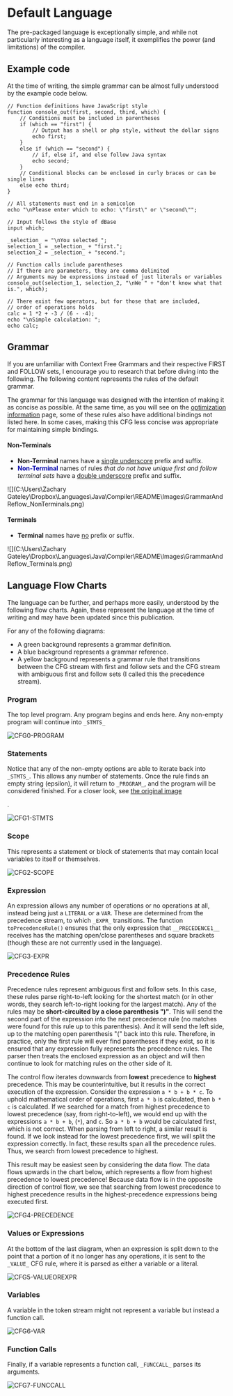# Default Language

The pre-packaged language is exceptionally simple, and while not particularly interesting as a language itself, it exemplifies the power (and limitations) of the compiler. 



## Example code

At the time of writing, the simple grammar can be almost fully understood by the example code below.

```
// Function definitions have JavaScript style
function console_out(first, second, third, which) {
	// Conditions must be included in parentheses
	if (which == "first") {
		// Output has a shell or php style, without the dollar signs
		echo first;
	}
	else if (which == "second") {
		// if, else if, and else follow Java syntax
		echo second;
	}
	// Conditional blocks can be enclosed in curly braces or can be single lines
	else echo third;
}

// All statements must end in a semicolon
echo "\nPlease enter which to echo: \"first\" or \"second\"";

// Input follows the style of dBase
input which;

_selection_ = "\nYou selected ";
selection_1 = _selection_ + "first.";
selection_2 = _selection_ + "second.";

// Function calls include parentheses
// If there are parameters, they are comma delimited
// Arguments may be expressions instead of just literals or variables
console_out(selection_1, selection_2, "\nWe " + "don't know what that is.", which);

// There exist few operators, but for those that are included,
// order of operations holds
calc = 1 *2 + -3 / (6 - -4);
echo "\nSimple calculation: ";
echo calc;
```



## Grammar

If you are unfamiliar with Context Free Grammars and their respective FIRST and FOLLOW sets, I encourage you to research that before diving into the following. The following content represents the rules of the default grammar. 

The grammar for this language was designed with the intention of making it as concise as possible. At the same time, as you will see on the [optimization information](OPTIMIZATION.md "Optimization Information Page") page, some of these rules also have additional bindings not listed here. In some cases, making this CFG less concise was appropriate for maintaining simple bindings.



#### Non-Terminals

* **Non-Terminal** names have a <u>single underscore</u> prefix and suffix.
* <span style="color:#0000aa">**Non-Terminal**</span> names of rules *that do not have unique first and follow terminal sets* have a <u>double underscore</u> prefix and suffix.

![](C:\Users\Zachary Gateley\Dropbox\Languages\Java\Compiler\README\Images\GrammarAndReflow_NonTerminals.png)



#### Terminals

* **Terminal** names have <u>no</u> prefix or suffix.

![](C:\Users\Zachary Gateley\Dropbox\Languages\Java\Compiler\README\Images\GrammarAndReflow_Terminals.png)



## Language Flow Charts

The language can be further, and perhaps more easily, understood by the following flow charts. Again, these represent the language at the time of writing and may have been updated since this publication.



For any of the following diagrams:

* A green background represents a grammar definition.
* A blue background represents a grammar reference.
* A yellow background represents a grammar rule that transitions between the CFG stream with first and follow sets and the CFG stream with ambiguous first and follow sets (I called this the precedence stream).



### Program

The top level program. Any program begins and ends here. Any non-empty program will continue into `_STMTS_`

![CFG0-_PROGRAM_](Images/CFG0-_PROGRAM_.png)



### Statements

Notice that any of the non-empty options are able to iterate back into `_STMTS_`. This allows any number of statements. Once the rule finds an empty string (epsilon), it will return to `_PROGRAM_`, and the program will be considered finished. For a closer look, see [the original image](Images/CFG1-_STMTS_.png "Statements flow chart")

.

![CFG1-_STMTS_](Images/CFG1-_STMTS_.png)



###  Scope

This represents a statement or block of statements that may contain local variables to itself or themselves.

![CFG2-_SCOPE_](Images/CFG2-_SCOPE_.png)

### Expression

An expression allows any number of operations or no operations at all, instead being just a `LITERAL` or a `VAR`. These are determined from the precedence stream, to which `_EXPR_` transitions. The function `toPrecedenceRule()` ensures that the only expression that `__PRECEDENCE1__` receives has the matching open/close parentheses and square brackets (though these are not currently used in the language). 

![CFG3-_EXPR_](Images/CFG3-_EXPR_.png)



### Precedence Rules

Precedence rules represent ambiguous first and follow sets. In this case, these rules parse right-to-left looking for the shortest match (or in other words, they search left-to-right looking for the largest match). Any of the rules may be **short-circuited by a close parenthesis ")"**. This will send the second part of the expression into the next precedence rule (no matches were found for this rule up to this parenthesis). And it will send the left side, up to the matching open parenthesis "(" back into this rule. Therefore, in practice, only the first rule will ever find parentheses if they exist, so it is ensured that any expression fully represents the precedence rules. The parser then treats the enclosed expression as an object and will then continue to look for matching rules on the other side of it.

The control flow iterates downwards from **lowest** precedence to **highest** precedence. This may be counterintuitive, but it results in the correct execution of the expression. Consider the expression `a * b + b * c`. To uphold mathematical order of operations, first `a * b` is calculated, then `b * c` is calculated. If we searched for a match from highest precedence to lowest precedence (say, from right-to-left), we would end up with the expressions `a * b + b`,  (`*`), and `c`. So `a * b + b` would be calculated first, which is not correct. When parsing from left to right, a similar result is found. If we look instead for the lowest precedence first, we will split the expression correctly. In fact, these results span all the precedence rules. Thus, we search from lowest precedence to highest.

This result may be easiest seen by considering the data flow. The data flows upwards in the chart below, which represents a flow from highest precedence to lowest precedence! Because data flow is in the opposite direction of control flow, we see that searching from lowest precedence to highest precedence results in the highest-precedence expressions being executed first.

![CFG4-__PRECEDENCE__](Images/CFG4-__PRECEDENCE__.png)

### Values or Expressions

At the bottom of the last diagram, when an expression is split down to the point that a portion of it no longer has any operations, it is sent to the `_VALUE_` CFG rule, where it is parsed as either a variable or a literal. 

![CFG5-_VALUEOREXPR_](Images/CFG5-_VALUE_.png)



### Variables

A variable in the token stream might not represent a variable but instead a function call.

![CFG6-_VAR_](Images/CFG6-_VAR_.png)



### Function Calls

Finally, if a variable represents a function call, `_FUNCCALL_` parses its arguments.

![CFG7-_FUNCCALL_](Images/CFG7-_FUNCCALL_.png)